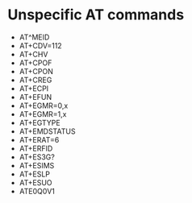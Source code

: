 # Unspecific AT commands

- AT^MEID
- AT+CDV=112
- AT+CHV
- AT+CPOF
- AT+CPON
- AT+CREG
- AT+ECPI
- AT+EFUN
- AT+EGMR=0,x
- AT+EGMR=1,x
- AT+EGTYPE
- AT+EMDSTATUS
- AT+ERAT=6
- AT+ERFID
- AT+ES3G?
- AT+ESIMS
- AT+ESLP
- AT+ESUO
- ATE0Q0V1
